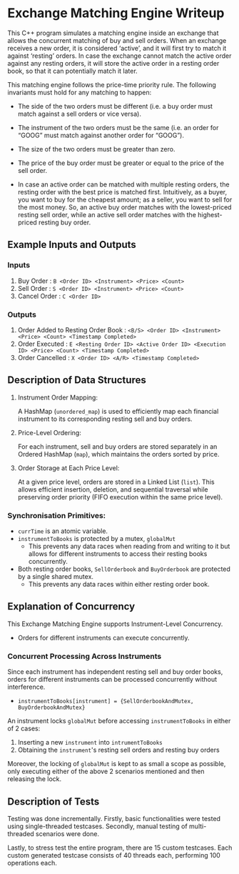 # Exchange Matching Engine Writeup

This C++ program simulates a matching engine inside an exchange that allows the concurrent matching of buy and sell orders. When an exchange receives a new order, it is considered ‘active’, and it will first try to match it against ‘resting’ orders. In case the exchange cannot match the active order against any resting orders, it will store the active order in a resting order book, so that it can potentially match it later.

This matching engine follows the price-time priority rule. The following invariants must hold for any matching to happen:

- The side of the two orders must be different (i.e. a buy order must match against a sell orders or vice versa).

- The instrument of the two orders must be the same (i.e. an order for “GOOG” must match against another order for “GOOG”).

- The size of the two orders must be greater than zero.

- The price of the buy order must be greater or equal to the price of the sell order.

- In case an active order can be matched with multiple resting orders, the resting order with the best price is matched first. Intuitively, as a buyer, you want to buy for the cheapest amount; as a seller, you want to sell for the most money. So, an active buy order matches with the lowest-priced resting sell order, while an active sell order matches with the highest-priced resting buy order.

## Example Inputs and Outputs

### Inputs

1. Buy Order : `B <Order ID> <Instrument> <Price> <Count>`
2. Sell Order : `S <Order ID> <Instrument> <Price> <Count>`
3. Cancel Order : `C <Order ID>`

### Outputs

1. Order Added to Resting Order Book : `<B/S> <Order ID> <Instrument> <Price> <Count> <Timestamp Completed>`
2. Order Executed : `E <Resting Order ID> <Active Order ID> <Execution ID> <Price> <Count> <Timestamp Completed>`
3. Order Cancelled : `X <Order ID> <A/R> <Timestamp Completed>`

## Description of Data Structures

1. Instrument Order Mapping:

   A HashMap (`unordered_map`) is used to efficiently map each financial instrument to its corresponding resting sell and buy orders.

2. Price-Level Ordering:

   For each instrument, sell and buy orders are stored separately in an Ordered HashMap (`map`), which maintains the orders sorted by price.

3. Order Storage at Each Price Level:

   At a given price level, orders are stored in a Linked List (`list`). This allows efficient insertion, deletion, and sequential traversal while preserving order priority (FIFO execution within the same price level).

### Synchronisation Primitives:

- `currTime` is an atomic variable.
- `instrumentToBooks` is protected by a mutex, `globalMut`
  - This prevents any data races when reading from and writing to it but allows for different instruments to access their resting books concurrently.
- Both resting order books, `SellOrderbook` and `BuyOrderbook` are protected by a single shared mutex.
  - This prevents any data races within either resting order book.

## Explanation of Concurrency

This Exchange Matching Engine supports Instrument-Level Concurrency.

- Orders for different instruments can execute concurrently.

### Concurrent Processing Across Instruments

Since each instrument has independent resting sell and buy order books, orders for different instruments can be processed concurrently without interference.

- `instrumentToBooks[instrument] = {SellOrderbookAndMutex, BuyOrderbookAndMutex}`

An instrument locks `globalMut` before accessing `instrumentToBooks` in either of 2 cases:

1. Inserting a new `instrument` into `intrumentToBooks`
2. Obtaining the `instrument`'s resting sell orders and resting buy orders

Moreover, the locking of `globalMut` is kept to as small a scope as possible, only executing either of the above 2 scenarios mentioned and then releasing the lock.

## Description of Tests

Testing was done incrementally. Firstly, basic functionalities were tested using single-threaded testcases. Secondly, manual testing of multi-threaded scenarios were done.

Lastly, to stress test the entire program, there are 15 custom testcases. Each custom generated testcase consists of 40 threads each, performing 100 operations each.